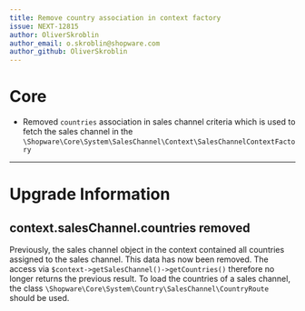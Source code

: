 ```yaml
---
title: Remove country association in context factory
issue: NEXT-12815
author: OliverSkroblin
author_email: o.skroblin@shopware.com 
author_github: OliverSkroblin
---
```

# Core
* Removed `countries` association in sales channel criteria which is used to fetch the sales channel in the `\Shopware\Core\System\SalesChannel\Context\SalesChannelContextFactory`
___
# Upgrade Information
## context.salesChannel.countries removed
Previously, the sales channel object in the context contained all countries assigned to the sales channel. This data has now been removed. The access via `$context->getSalesChannel()->getCountries()` therefore no longer returns the previous result.
To load the countries of a sales channel, the class `\Shopware\Core\System\Country\SalesChannel\CountryRoute` should be used.
